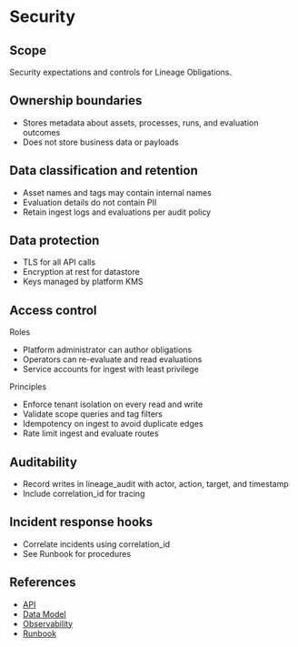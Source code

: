 # Security

## Scope
Security expectations and controls for Lineage Obligations.

## Ownership boundaries
- Stores metadata about assets, processes, runs, and evaluation outcomes
- Does not store business data or payloads

## Data classification and retention
- Asset names and tags may contain internal names
- Evaluation details do not contain PII
- Retain ingest logs and evaluations per audit policy

## Data protection
- TLS for all API calls
- Encryption at rest for datastore
- Keys managed by platform KMS

## Access control
Roles
- Platform administrator can author obligations
- Operators can re-evaluate and read evaluations
- Service accounts for ingest with least privilege

Principles
- Enforce tenant isolation on every read and write
- Validate scope queries and tag filters
- Idempotency on ingest to avoid duplicate edges
- Rate limit ingest and evaluate routes

## Auditability
- Record writes in lineage_audit with actor, action, target, and timestamp
- Include correlation_id for tracing

## Incident response hooks
- Correlate incidents using correlation_id
- See Runbook for procedures

## References
- [API](api.md)
- [Data Model](data-model.md)
- [Observability](observability.md)
- [Runbook](runbook.md)
